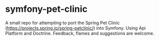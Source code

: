 # symfony-pet-clinic

A small repo for attempting to port the Spring Pet Clinic (https://projects.spring.io/spring-petclinic/) into Symfony. Using Api Platform and Doctrine. Feedback, flames and suggestions are welcome.
